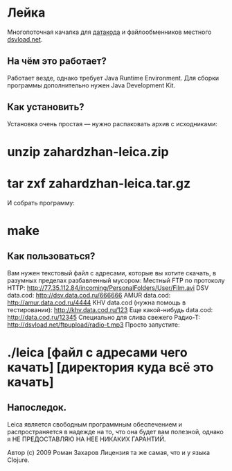 # Лейка

Многопоточная качалка для [датакода](http://data.cod.ru/) и
файлообменников местного [dsvload.net](http://dsvload.net/).

## На чём это работает?

Работает везде, однако требует Java Runtime Environment.
Для сборки программы дополнительно нужен Java Development Kit.

## Как установить?

Установка очень простая — нужно распаковать архив с исходниками:
  # unzip zahardzhan-leica.zip
  # tar zxf zahardzhan-leica.tar.gz
И собрать программу:
  # make

## Как пользоваться?

Вам нужен текстовый файл с адресами, которые вы хотите скачать, в разумных пределах разбавленный мусором:
  Местный FTP по протоколу HTTP: http://77.35.112.84/incoming/PersonalFolders/User/Film.avi
  DSV data.cod: http://dsv.data.cod.ru/666666
  AMUR data.cod: http://amur.data.cod.ru/4444
  KHV data.cod (нужна помощь в тестировании): http://khv.data.cod.ru/123
  Еще какой-нибудь data.cod: http://data.cod.ru/12345
  Специально для слива свежего Радио-Т: http://dsvload.net/ftpupload/radio-t.mp3
Просто запустите:
  # ./leica [файл с адресами чего качать] [директория куда всё это качать]

## Напоследок.

Leica является свободным программным обеспечением и распространяется
в надежде на то, что она будет вам полезной, однако я НЕ ПРЕДОСТАВЛЯЮ 
НА НЕЕ НИКАКИХ ГАРАНТИЙ.

Автор (c) 2009 Роман Захаров
Лицензия та же самая, что и у языка Clojure.
